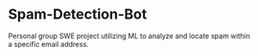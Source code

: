 # Spam-Detection-Bot
Personal group SWE project utilizing ML to analyze and locate spam within a specific email address. 
